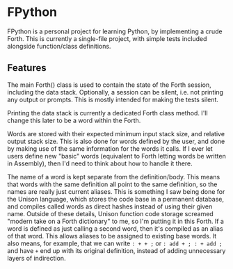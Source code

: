 # FPython

FPython is a personal project for learning Python, by implementing a crude Forth.
This is currently a single-file project, with simple tests included alongside function/class definitions.

## Features

The main Forth() class is used to contain the state of the Forth session, including the data stack.
Optionally, a session can be silent, i.e. not printing any output or prompts.
This is mostly intended for making the tests silent.

Printing the data stack is currently a dedicated Forth class method.
I'll change this later to be a word within the Forth.

Words are stored with their expected minimum input stack size, and relative output stack size.
This is also done for words defined by the user, and done by making use of the same information for the words it calls.
If I ever let users define new "basic" words (equivalent to Forth letting words be written in Assembly),
then I'd need to think about how to handle it there.

The name of a word is kept separate from the definition/body.
This means that words with the same definition all point to the same definition, so the names are really just current aliases.
This is something I saw being done for the Unison language, which stores the code base in a permanent database, and compiles called words as direct hashes instead of using their given name.
Outside of these details, Unison function code storage screamed "modern take on a Forth dictionary" to me, so I'm putting it in this Forth.
If a word is defined as just calling a second word, then it's compiled as an alias of that word.
This allows aliases to be assigned to existing base words.
It also means, for example, that we can write
`: + + ;`
or
`: add + ; : + add ;`
and have `+` end up with its original definition, instead of adding unnecessary layers of indirection.
